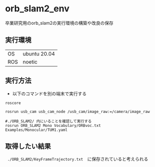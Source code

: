 # orb_slam2_env
卒業研究用のorb_slam2の実行環境の構築や改良の保存

## 実行環境

| | |
|----|----|
| OS | ubuntu 20.04 |
| ROS | noetic |

## 実行方法

- 以下のコマンドを別の端末で実行する

```
roscore

rosrun usb_cam usb_cam_node /usb_cam/image_raw:=/camera/image_raw

#./ORB_SLAM2/ 内にいることを確認して実行する
rosrun ORB_SLAM2 Mono Vocabulary/ORBvoc.txt Examples/Monocular/TUM1.yaml 
```

## 取得したい結果

``` ./ORB_SLAM2/KeyFrameTrajectory.txt```　に保存されていると考えられる

